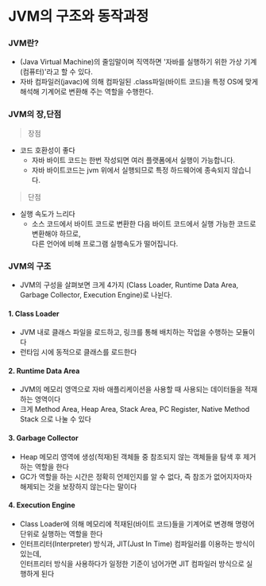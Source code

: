 # JVM의 구조와 동작과정

### JVM란?
- (Java Virtual Machine)의 줄임말이며 직역하면 '자바를 실행하기 위한 가상 기계(컴퓨터)'라고 할 수 있다.
- 자바 컴파일러(javac)에 의해 컴파일된 .class파일(바이트 코드)을 특정 OS에 맞게 해석해 기계어로 변환해 주는 역할을 수행한다.

### JVM의 장,단점
> 장점
- 코드 호환성이 좋다
  - 자바 바이트 코드는 한번 작성되면 여러 플랫폼에서 실행이 가능합니다. 
  - 자바 바이트코드는 jvm 위에서 실행되므로 특정 하드웨어에 종속되지 않습니다.

> 단점
- 실행 속도가 느리다
  - 소스 코드에서 바이트 코드로 변환한 다음 바이트 코드에서 실행 가능한 코드로 변환해야 하므로,<br> 다른 언어에 비해 프로그램 실행속도가 떨어집니다.

### JVM의 구조
- JVM의 구성을 살펴보면 크게 4가지 (Class Loader, Runtime Data Area,  Garbage Collector, Execution Engine)로 나뉜다.

#### 1. Class Loader
- JVM 내로 클래스 파일을 로드하고, 링크를 통해 배치하는 작업을 수행하는 모듈이다
- 런타임 시에 동적으로 클래스를 로드한다
#### 2. Runtime Data Area
- JVM의 메모리 영역으로 자바 애플리케이션을 사용할 때 사용되는 데이터들을 적재하는 영역이다
- 크게 Method Area, Heap Area, Stack Area, PC Register, Native Method Stack 으로 나눌 수 있다
#### 3. Garbage Collector
- Heap 메모리 영역에 생성(적재)된 객체들 중 참조되지 않는 객체들을 탐색 후 제거하는 역할을 한다
- GC가 역할을 하는 시간은 정확히 언제인지를 알 수 없다, 즉 참조가 없어지자마자 해제되는 것을 보장하지 않는다는 말이다
#### 4. Execution Engine
- Class Loader에 의해 메모리에 적재된(바이트 코드)들을 기계어로 변경해 명령어 단위로 실행하는 역할을 한다
- 인터프리터(Interpreter) 방식과, JIT(Just In Time) 컴파일러를 이용하는 방식이 있는데,<br> 인터프리터 방식을 사용하다가 일정한 기준이 넘어가면 JIT 컴파일러 방식으로 실행하게 된다

